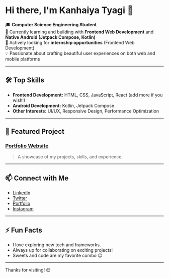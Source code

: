 # Hi there, I'm Kanhaiya Tyagi 👋

🎓 **Computer Science Engineering Student**  
🌱 Currently learning and building with **Frontend Web Development** and **Native Android (Jetpack Compose, Kotlin)**  
🚀 Actively looking for **internship opportunities** (Frontend Web Development)  
💡 Passionate about crafting beautiful user experiences on both web and mobile platforms

---

## 🛠️ Top Skills
- **Frontend Development:** HTML, CSS, JavaScript, React (add more if you wish!)
- **Android Development:** Kotlin, Jetpack Compose
- **Other Interests:** UI/UX, Responsive Design, Performance Optimization

---

## 🌟 Featured Project

### [Portfolio Website](https://portfolio-eta-umber-goizd5n3hn.vercel.app/)
> A showcase of my projects, skills, and experience. 

---

## 📫 Connect with Me

- [LinkedIn](https://www.linkedin.com/in/kanhaiya-tyagi/)
- [Twitter](https://x.com/Kanhaiya__Tyagi)
- [Portfolio](https://portfolio-eta-umber-goizd5n3hn.vercel.app/)
- [Instagram](https://www.instagram.com/kanhaiya__tyagi/)


---

## ⚡ Fun Facts

- I love exploring new tech and frameworks.
- Always up for collaborating on exciting projects!
- Sweets and code are my favorite combo 😉

---

Thanks for visiting! 😊  
<!--
**kanhaiya-tyagi/kanhaiya-tyagi** is a ✨ special ✨ repository because its `README.md` (this file) appears on your GitHub profile.
-->
